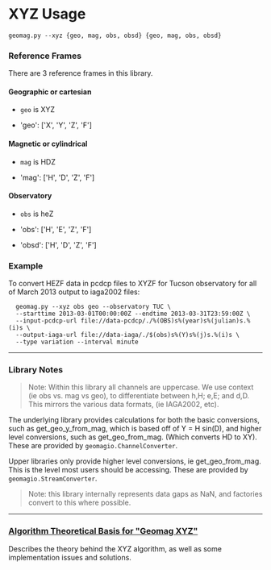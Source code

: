 
# XYZ Usage #

`geomag.py --xyz {geo, mag, obs, obsd} {geo, mag, obs, obsd}`

### Reference Frames ###

There are 3 reference frames in this library.

#### Geographic or cartesian ####

 - `geo` is XYZ

 - 'geo':  ['X', 'Y', 'Z', 'F']

#### Magnetic or cylindrical ####

 - `mag` is HDZ

 - 'mag':  ['H', 'D', 'Z', 'F']

#### Observatory ####

 - `obs` is heZ

 - 'obs':  ['H', 'E', 'Z', 'F']
 - 'obsd': ['H', 'D', 'Z', 'F']

### Example ###

To convert HEZF data in pcdcp files to XYZF for Tucson observatory for all of
March 2013 output to iaga2002 files:

      geomag.py --xyz obs geo --observatory TUC \
      --starttime 2013-03-01T00:00:00Z --endtime 2013-03-31T23:59:00Z \
      --input-pcdcp-url file://data-pcdcp/./%(OBS)s%(year)s%(julian)s.%(i)s \
      --output-iaga-url file://data-iaga/./$(obs)s%(Y)s%(j)s.%(i)s \
      --type variation --interval minute


---
### Library Notes ###

> Note: Within this library all channels are uppercase.
> We use context (ie obs vs. mag vs geo), to differentiate between h,H; e,E;
> and d,D. This mirrors the various data formats, (ie IAGA2002, etc).

The underlying library provides calculations for both the basic conversions,
such as get_geo_y_from_mag, which is based off of Y = H sin(D), and higher
level conversions, such as get_geo_from_mag. (Which converts HD to XY).
These are provided by `geomagio.ChannelConverter`.

Upper libraries only provide higher level conversions, ie get_geo_from_mag.
This is the level most users should be accessing.
These are provided by `geomagio.StreamConverter`.

> Note: this library internally represents data gaps as NaN, and factories
> convert to this where possible.

---
### [Algorithm Theoretical Basis for "Geomag XYZ"](XYZ.md) ###
Describes the theory behind the XYZ algorithm, as well as some implementation
issues and solutions.
